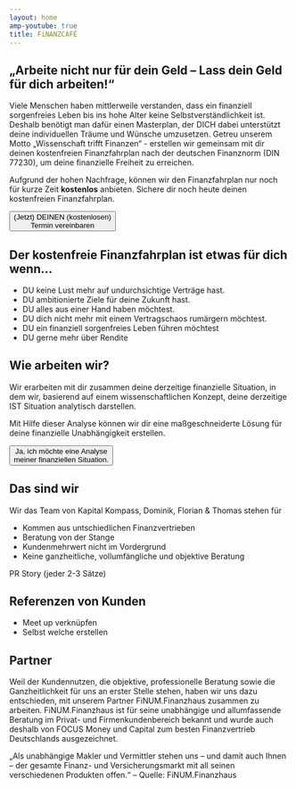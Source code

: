```yaml
---
layout: home
amp-youtube: true
title: FiNANZCAFÉ
---
```


<amp-youtube data-videoid="ysO5Sz_lTso" layout="responsive" width="480" height="270" >
</amp-youtube>

## „Arbeite nicht nur für dein Geld – Lass dein Geld für dich arbeiten!“

Viele Menschen haben mittlerweile verstanden, dass ein finanziell sorgenfreies Leben
bis ins hohe Alter keine Selbstverständlichkeit ist. Deshalb benötigt man dafür einen
Masterplan, der DICH dabei unterstützt deine individuellen Träume und Wünsche
umzusetzen. Getreu unserem Motto „Wissenschaft trifft Finanzen“ - erstellen wir
gemeinsam mit dir deinen kostenfreien Finanzfahrplan nach der deutschen Finanznorm
(DIN 77230), um deine finanzielle Freiheit zu erreichen.

Aufgrund der hohen Nachfrage, können wir den Finanzfahrplan nur noch für kurze Zeit
**kostenlos** anbieten. Sichere dir noch heute deinen kostenfreien Finanzfahrplan.

<div class="flex justify-center">
  <a target="_blank" href="{{ '/contact' | prepend: site.baseurl }}">
      <button class="cta-button">
        (Jetzt) DEINEN (kostenlosen)
        <br>
        Termin vereinbaren
      </button>
  </a>
</div>

<figure class="nm3 mb4 mt4">
  <amp-img width="1311" height="660" alt="Wann startest du, deine eigenen Träume wahr werden zu lassen?" layout="responsive"
           src="{{ 'assets/img/Vorteile.png' | relative_url }}"></amp-img>
</figure>

## Der kostenfreie Finanzfahrplan ist etwas für dich wenn...
- DU keine Lust mehr auf undurchsichtige Verträge hast.
- DU ambitionierte Ziele für deine Zukunft hast.
- DU alles aus einer Hand haben möchtest.
- DU dich nicht mehr mit einem Vertragschaos rumärgern möchtest.
- DU ein finanziell sorgenfreies Leben führen möchtest
- DU gerne mehr über Rendite

## Wie arbeiten wir?
Wir erarbeiten mit dir zusammen deine derzeitige finanzielle Situation, in dem wir,
basierend auf einem wissenschaftlichen Konzept, deine derzeitige IST Situation
analytisch darstellen.

Mit Hilfe dieser Analyse können wir dir eine maßgeschneiderte Lösung für deine
finanzielle Unabhängigkeit erstellen. 

<figure class="nm3 mb4 mt4">
  <amp-img width="1079" height="423" alt="Wann startest du, deine eigenen Träume wahr werden zu lassen?" layout="responsive"
           src="{{ 'assets/img/Arbeiten.png' | relative_url }}"></amp-img>
</figure>


<div class="flex justify-center">
  <a href="{{ '/contact' | prepend: site.baseurl }}">
      <button class="cta-button">
        Ja, ich möchte eine Analyse
        <br>
        meiner finanziellen Situation.
      </button>
  </a>
</div>


## Das sind wir
Wir das Team von Kapital Kompass, Dominik, Florian & Thomas stehen für
- Kommen aus untschiedlichen Finanzvertrieben
- Beratung von der Stange
- Kundenmehrwert nicht im Vordergrund
- Keine ganzheitliche, vollumfängliche und objektive Beratung

PR Story (jeder 2-3 Sätze)

## Referenzen von Kunden
- Meet up verknüpfen
- Selbst welche erstellen

## Partner
Weil der Kundennutzen, die objektive, professionelle Beratung sowie die
Ganzheitlichkeit für uns an erster Stelle stehen, haben wir uns dazu entschieden, mit
unserem Partner FiNUM.Finanzhaus zusammen zu arbeiten.
FiNUM.Finanzhaus ist für seine unabhängige und allumfassende Beratung im Privat- und
Firmenkundenbereich bekannt und wurde auch deshalb von FOCUS Money und Capital
zum besten Finanzvertrieb Deutschlands ausgezeichnet.

„Als unabhängige Makler und Vermittler stehen uns – und damit auch Ihnen –
der gesamte Finanz- und Versicherungsmarkt mit all seinen verschiedenen
Produkten offen.“ – Quelle: FiNUM.Finanzhaus


<div class="flex">
<div style="width: 50%">
<figure>
  <amp-img width="266" height="282" alt="Wann startest du, deine eigenen Träume wahr werden zu lassen?" layout="responsive"
           src="{{ 'assets/img/TEST.jpg' | relative_url }}"></amp-img>
</figure>
</div>
<div style="width: 50%">
<figure>
  <amp-img width="249" height="247" alt="Wann startest du, deine eigenen Träume wahr werden zu lassen?" layout="responsive"
           src="{{ 'assets/img/Capital.png' | relative_url }}"></amp-img>
</figure>
</div>
</div>

<figure class="nm3 mb4 mt4">
  <amp-img width="736" height="289" alt="Wann startest du, deine eigenen Träume wahr werden zu lassen?" layout="responsive"
           src="{{ 'assets/img/Werte.png' | relative_url }}"></amp-img>
</figure>
